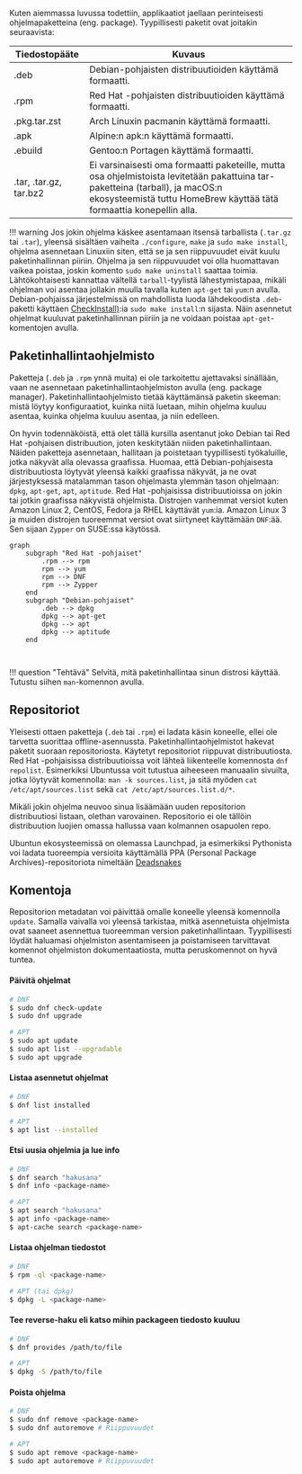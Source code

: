Kuten aiemmassa luvussa todettiin, applikaatiot jaellaan perinteisesti ohjelmapaketteina (eng. package). Tyypillisesti paketit ovat joitakin seuraavista:

| Tiedostopääte          | Kuvaus                                                                                                                                                                                                |
| ---------------------- | ----------------------------------------------------------------------------------------------------------------------------------------------------------------------------------------------------- |
| .deb                   | Debian-pohjaisten distribuutioiden käyttämä formaatti.                                                                                                                                                |
| .rpm                   | Red Hat  -pohjaisten distribuutioiden käyttämä formaatti.                                                                                                                                             |
| .pkg.tar.zst           | Arch Linuxin pacmanin käyttämä formaatti.                                                                                                                                                             |
| .apk                   | Alpine:n apk:n käyttämä formaatti.                                                                                                                                                                    |
| .ebuild                | Gentoo:n Portagen käyttämä formaatti.                                                                                                                                                                 |
| .tar, .tar.gz, tar.bz2 | Ei varsinaisesti oma formaatti paketeille, mutta osa ohjelmistoista levitetään pakattuina tar-paketteina (tarball), ja macOS:n ekosysteemistä tuttu HomeBrew käyttää tätä formaattia konepellin alla. |

!!! warning
    Jos jokin ohjelma käskee asentamaan itsensä tarballista (`.tar.gz` tai `.tar`), yleensä sisältäen vaiheita `./configure`, `make` ja `sudo make install`, ohjelma asennetaan Linuxiin siten, että se ja sen riippuvuudet eivät kuulu paketinhallinnan piiriin. Ohjelma ja sen riippuvuudet voi olla huomattavan vaikea poistaa, joskin komento `sudo make uninstall` saattaa toimia. Lähtökohtaisesti kannattaa vältellä `tarball`-tyylistä lähestymistapaa, mikäli ohjelman voi asentaa jollakin muulla tavalla kuten `apt-get` tai `yum`:n avulla. Debian-pohjaissa järjestelmissä on mahdollista luoda lähdekoodista `.deb`-paketti käyttäen [CheckInstall)](https://help.ubuntu.com/community/CheckInstall):ia `sudo make install`:n sijasta. Näin asennetut ohjelmat kuuluvat paketinhallinnan piiriin ja ne voidaan poistaa `apt-get`-komentojen avulla.



## Paketinhallintaohjelmisto

Paketteja (`.deb` ja `.rpm` ynnä muita) ei ole tarkoitettu ajettavaksi sinällään, vaan ne asennetaan paketinhallintaohjelmiston avulla (eng. package manager). Paketinhallintaohjelmisto tietää käyttämänsä paketin skeeman: mistä löytyy konfiguraatiot, kuinka niitä luetaan, mihin ohjelma kuuluu asentaa, kuinka ohjelma kuuluu asentaa, ja niin edelleen.

On hyvin todennäköistä, että olet tällä kursilla asentanut joko Debian tai Red Hat -pohjaisen distribuution, joten keskitytään niiden paketinhallintaan. Näiden paketteja asennetaan, hallitaan ja poistetaan tyypillisesti työkaluille, jotka näkyvät alla olevassa graafissa. Huomaa, että Debian-pohjaisesta distribuutiosta löytyvät yleensä kaikki graafissa näkyvät, ja ne ovat järjestyksessä matalamman tason ohjelmasta ylemmän tason ohjelmaan: `dpkg`, `apt-get`, `apt`, `aptitude`. Red Hat -pohjaisissa distribuutioissa on jokin tai jotkin graafissa näkyvistä ohjelmista. Distrojen vanhemmat versiot kuten Amazon Linux 2, CentOS, Fedora ja RHEL käyttävät `yum`:ia. Amazon Linux 3 ja muiden distrojen tuoreemmat versiot ovat siirtyneet käyttämään `DNF`:ää. Sen sijaan `Zypper` on SUSE:ssa käytössä.

```mermaid
graph
	subgraph "Red Hat -pohjaiset"
		.rpm --> rpm 
		rpm --> yum
        rpm --> DNF
        rpm --> Zypper
	end
	subgraph "Debian-pohjaiset"
		.deb --> dpkg 
        dpkg --> apt-get
        dpkg --> apt
        dpkg --> aptitude
	end

	
```

!!! question "Tehtävä"
    Selvitä, mitä paketinhallintaa sinun distrosi käyttää. Tutustu siihen `man`-komennon avulla.



## Repositoriot

Yleisesti ottaen paketteja (`.deb` tai `.rpm`) ei ladata käsin koneelle, ellei ole tarvetta suorittaa offline-asennussta. Paketinhallintaohjelmistot hakevat paketit suoraan repositoriosta. Käytetyt repositoriot riippuvat distribuutiosta. Red Hat -pohjaisissa distribuutioissa voit lähteä liikenteelle komennosta `dnf repolist`. Esimerkiksi Ubuntussa voit tutustua aiheeseen manuaalin sivuilta, jotka löytyvät komennolla: `man -k sources.list`, ja  sitä myöden `cat /etc/apt/sources.list` sekä `cat /etc/apt/sources.list.d/*`.



Mikäli jokin ohjelma neuvoo sinua lisäämään uuden repositorion distribuutiosi listaan, olethan varovainen. Repositorio ei ole tällöin distribuution luojien omassa hallussa vaan kolmannen osapuolen repo.

Ubuntun ekosysteemissä on olemassa Launchpad, ja esimerkiksi Pythonista voi ladata tuoreempia versioita käyttämällä PPA (Personal Package Archives)-repositoriota nimeltään [Deadsnakes](https://launchpad.net/~deadsnakes/+archive/ubuntu/ppa)



## Komentoja

Repositorion metadatan voi päivittää omalle koneelle yleensä komennolla `update`. Samalla vaivalla voi yleensä tarkistaa, mitkä asennetuista ohjelmista ovat saaneet asennettua tuoreemman version paketinhallintaan. Tyypillisesti löydät haluamasi ohjelmiston asentamiseen ja poistamiseen tarvittavat komennot ohjelmiston dokumentaatiosta, mutta peruskomennot on hyvä tuntea.

#### Päivitä ohjelmat

```bash title="Bash"
# DNF
$ sudo dnf check-update
$ sudo dnf upgrade

# APT
$ sudo apt update
$ sudo apt list --upgradable
$ sudo apt upgrade
```

#### Listaa asennetut ohjelmat

```bash title="Bash"
# DNF
$ dnf list installed

# APT
$ apt list --installed
```

#### Etsi uusia ohjelmia ja lue info

```bash title="Bash"
# DNF
$ dnf search "hakusana"
$ dnf info <package-name>

# APT
$ apt search "hakusana"
$ apt info <package-name>
$ apt-cache search <package-name>
```

#### Listaa ohjelman tiedostot

```bash title="Bash"
# DNF
$ rpm -ql <package-name>

# APT (tai dpkg)
$ dpkg -L <package-name>
```

#### Tee reverse-haku eli katso mihin packageen tiedosto kuuluu

```bash title="Bash"
# DNF
$ dnf provides /path/to/file

# APT
$ dpkg -S /path/to/file
```

#### Poista ohjelma

```bash title="Bash"
# DNF
$ sudo dnf remove <package-name>
$ sudo dnf autoremove # Riippuvuudet

# APT
$ sudo apt remove <package-name>
$ sudo apt autoremove # Riippuvuudet
```



